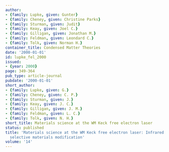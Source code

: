 ```yaml
---
author:
- {family: Lupke, given: Gunter}
- {family: Cheney, given: Christine Parks}
- {family: Sturman, given: Judit}
- {family: Keay, given: Joel C.}
- {family: Gilligan, given: Jonathan M.}
- {family: Feldman, given: Leondard C.}
- {family: Tolk, given: Norman H.}
container_title: Condensed Matter Theories
date: '2000-01-01'
id: lupke_fel_2000
issued:
- {year: 2000}
page: 349-364
pub_type: article-journal
pubdate: '2000-01-01'
short_author:
- {family: Lupke, given: G.}
- {family: Cheney, given: C. P.}
- {family: Sturman, given: J.}
- {family: Keay, given: J. C.}
- {family: Gilligan, given: J. M.}
- {family: Feldman, given: L. C.}
- {family: Tolk, given: N. H.}
short_title: Materials science at the WM Keck free electron laser
status: published
title: 'Materials science at the WM Keck free electron laser: Infrared wavelength
  selective materials modification'
volume: '14'
---
```

